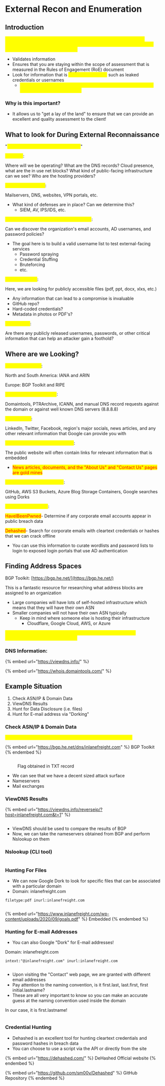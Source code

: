 # External Recon and Enumeration

## Introduction

<mark style="color:yellow;">Before performing any pentest, it can be highly beneficial to perform external reconnaissance on your target prior to the assessment. This can help you out in a multitude of ways:</mark>

* Validates information&#x20;
* Ensures that you are staying within the scope of assessment that is measured in the Rules of Engagement (RoE) document
* Look for information that is <mark style="color:yellow;">publicly accessible</mark> such as leaked credentials or usernames
  * <mark style="color:yellow;">This kind of information is extremely useful when it comes time to perform internal assessments!</mark>

### Why is this important?

* It allows us to "get a lay of the land" to ensure that we can provide an excellent and quality assessment to the client!

## What to look for During External Reconnaissance

"<mark style="color:yellow;">The why and what of external recon</mark>"

<mark style="color:yellow;">IP Space</mark>:&#x20;

Where will we be operating? What are the DNS records? Cloud presence, what are the in use net blocks? What kind of public-facing infrastructure can we see? Who are the hosting providers?

<mark style="color:yellow;">Domain Information</mark>:&#x20;

Mailservers, DNS, websites, VPN portals, etc.

* What kind of defenses are in place? Can we determine this?
  * SIEM, AV, IPS/IDS, etc.

<mark style="color:yellow;">Schema Formatting (Naming Conventions)</mark>:&#x20;

Can we discover the organization's email accounts, AD usernames, and password policies?&#x20;

* The goal here is to build a valid username list to test external-facing services&#x20;
  * Password spraying
  * Credential Stuffing
  * Bruteforcing
  * etc.

<mark style="color:yellow;">Data Disclosure</mark>:

Here, we are looking for publicly accessible files (pdf, ppt, docx, xlxs, etc.)

* Any information that can lead to a compromise is invaluable
* GitHub repo?
* Hard-coded credentials?
* Metadata in photos or PDF's?

<mark style="color:yellow;">Breach Data</mark>:

Are there any publicly released usernames, passwords, or other critical information that can help an attacker gain a foothold?

## Where are we Looking?

<mark style="color:yellow;">ASN/IP Registrars</mark>:

North and South America: IANA and ARIN

Europe: BGP Toolkit and RIPE

<mark style="color:yellow;">Domain Registrars & DNS</mark>:

Domaintools, PTRArchive, ICANN, and manual DNS record requests against the domain or against well known DNS servers (8.8.8.8)

<mark style="color:yellow;">Social Media</mark>:&#x20;

LinkedIn, Twitter, Facebook, region's major socials, news articles, and any other relevant information that Google can provide you with

<mark style="color:yellow;">Public-Facing Company Websites</mark>:&#x20;

The public website will often contain links for relevant information that is embedded

* <mark style="color:red;">News articles, documents, and the "About Us" and "Contact Us" pages are gold mines</mark>

<mark style="color:yellow;">Cloud & Dev Storage Spaces</mark>:

GitHub, AWS S3 Buckets, Azure Blog Storage Containers, Google searches using Dorks

<mark style="color:yellow;">Breach Data Sources</mark>:

<mark style="color:red;">HaveIBeenPwned</mark>- Determine if any corporate email accounts appear in public breach data

<mark style="color:red;">Dehashed</mark>- Search for corporate emails with cleartext credentials or hashes that we can crack offline

* You can use this information to curate wordlists and password lists to login to exposed login portals that use AD authentication

## Finding Address Spaces

BGP Toolkit: [https://bgp.he.net/](https://bgp.he.net/)

This is a fantastic resource for researching what address blocks are assigned to an organization

* Large companies will have lots of self-hosted infrastructure which means that they will have their own ASN
* Smaller companies will not have their own ASN typically
  * Keep in mind where someone else is hosting their infrastructure
    * Cloudflare, Google Cloud, AWS, or Azure

<mark style="color:yellow;">This is important because we need to be sure we are not testing infrastructure outside of our scope!</mark>

### DNS Information:

{% embed url="https://viewdns.info/" %}

{% embed url="https://whois.domaintools.com/" %}

## Example Situation

1. Check ASN/IP & Domain Data
2. ViewDNS Results
3. Hunt for Data Disclosure (i.e. files)
4. Hunt for E-mail address via "Dorking"&#x20;

### Check ASN/IP & Domain Data

<mark style="color:yellow;">Let's utilize the tactics above on the inlanefreight.com domain!</mark>

{% embed url="https://bgp.he.net/dns/inlanefreight.com" %}
BGP Toolkit
{% endembed %}

<figure><img src="../../.gitbook/assets/image (2).png" alt=""><figcaption><p>Flag obtained in TXT record</p></figcaption></figure>

* We can see that we have a decent sized attack surface
* Nameservers
* Mail exchanges

### ViewDNS Results

{% embed url="https://viewdns.info/reverseip/?host=inlanefreight.com&t=1" %}

<figure><img src="../../.gitbook/assets/image (3).png" alt=""><figcaption></figcaption></figure>

* ViewDNS should be used to compare the results of BGP
* Now, we can take the nameservers obtained from BGP and perform Nslookup on them

### Nslookup (CLI tool)

<figure><img src="../../.gitbook/assets/image (10).png" alt=""><figcaption></figcaption></figure>

### Hunting For Files

* We can now Google Dork to look for specific files that can be associated with a particular domain
* Domain: inlanefreight.com

```
filetype:pdf inurl:inlanefreight.com
```

<figure><img src="../../.gitbook/assets/image.png" alt=""><figcaption></figcaption></figure>

{% embed url="https://www.inlanefreight.com/wp-content/uploads/2020/09/goals.pdf" %}
Embedded
{% endembed %}

### Hunting for E-mail Addresses

* You can also Google "Dork" for E-mail addresses!

Domain: inlanefreight.com

```
intext:"@inlanefreight.com" inurl:inlanefreight.com
```

<figure><img src="../../.gitbook/assets/image (1).png" alt=""><figcaption></figcaption></figure>

* Upon visiting the "Contact" web page, we are granted with different email addresses
* Pay attention to the naming convention, is it first.last, last.first, first initial.lastname?
* These are all very important to know so you can make an accurate guess at the naming convention used inside the domain

In our case, it is first.lastname!&#x20;

<figure><img src="../../.gitbook/assets/image (5).png" alt=""><figcaption></figcaption></figure>

### Credential Hunting

* Dehashed is an excellent tool for hunting cleartext credentials and password hashes in breach data
* You can choose to use a script via the API or directly from the site

{% embed url="https://dehashed.com/" %}
DeHashed Official website
{% endembed %}

{% embed url="https://github.com/sm00v/Dehashed" %}
GitHub Repository
{% endembed %}

